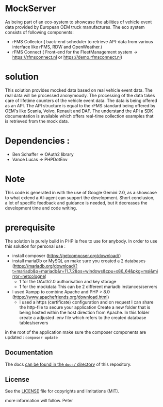 # MockServer
As being part of an eco-system to showcase the abilities of vehicle event data provided by European OEM truck manufactures. The eco system consists of following components:
- rFMS Collector ( back-end scheduler to retrieve API-data from various interface like rFMS, RDW and OpenWeather.)
- rFMS Connect ( Front-end for the FleetManagement system -> https://rfmsconnect.nl or https://demo.rfmsconnect.nl)

# solution
This solution provides mocked data based on real vehicle event data. The real data will be processed anonymously. The processing of the data takes care of lifetime counters of the vehicle event data.
The data is being offered as an API. The API structure is equal to the rFMS standard being offered by OEM's like Scania, Volvo, Renault and DAF.
The understand the API a SDK documentation is available which offers real-time collection examples that is retrieved from the mock data.

# Dependencies :
- Ben Schaffer => OAuth2 library
- Vance Lucas => PHPDotEnv
# Note
This code is generated in with the use of Google Gemini 2.0, as a showcase to what extend a AI-agent can support the development. Short conclusion, a lot of specific feedback and guidance is needed, but it decreases the development time and code writing.

# prerequisite
The solution is purely build in PHP is free to use for anybody. 
In order to use this solution for personal use :
- install composer (https://getcomposer.org/download/) 
- install mariaDb or MySQL an make sure you created a 2 databases (https://mariadb.org/download/?t=mariadb&p=mariadb&r=11.7.2&os=windows&cpu=x86_64&pkg=msi&mirror=netcologne)
    -  1 for the OAuth2.0 authorisation and key storage
    -  1 for the mockdata
  This can be 2 different mariadb instances/servers
- I used Xampp to combine Apache and PHP > 8.0  (https://www.apachefriends.org/download.html)
  - I used a https (certificate) configuration and on request I can share the http-file to secure your application 
Create a new folder that is being hosted within the host direction from Apache.
In this folder create a adjusted .env file which refers to the created database tables/servers

 in the root of the application make sure the composer components are updated : 
    ```
    composer update
    ```

## Documentation

The docs [can be found in the `docs/` directory](docs/index.md) of this repository.

## License
See the [LICENSE](LICENSE) file for copyrights and limitations (MIT).

more information will follow.
Peter
